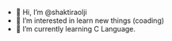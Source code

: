 - 👋 Hi, I’m @shaktiraolji
- 👀 I’m interested in learn new things (coading)
- 🌱 I’m currently learning C Language.


<!---
shaktiraolji/shaktiraolji is a ✨ special ✨ repository because its `README.md` (this file) appears on your GitHub profile.
You can click the Preview link to take a look at your changes.
--->
